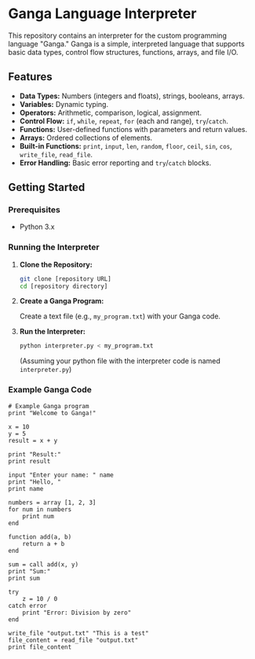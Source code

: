 # Ganga Language Interpreter

This repository contains an interpreter for the custom programming language "Ganga." Ganga is a simple, interpreted language that supports basic data types, control flow structures, functions, arrays, and file I/O.

## Features

* **Data Types:** Numbers (integers and floats), strings, booleans, arrays.
* **Variables:** Dynamic typing.
* **Operators:** Arithmetic, comparison, logical, assignment.
* **Control Flow:** `if`, `while`, `repeat`, `for` (each and range), `try`/`catch`.
* **Functions:** User-defined functions with parameters and return values.
* **Arrays:** Ordered collections of elements.
* **Built-in Functions:** `print`, `input`, `len`, `random`, `floor`, `ceil`, `sin`, `cos`, `write_file`, `read_file`.
* **Error Handling:** Basic error reporting and `try`/`catch` blocks.

## Getting Started

### Prerequisites

* Python 3.x

### Running the Interpreter

1.  **Clone the Repository:**

    ```bash
    git clone [repository URL]
    cd [repository directory]
    ```

2.  **Create a Ganga Program:**

    Create a text file (e.g., `my_program.txt`) with your Ganga code.

3.  **Run the Interpreter:**

    ```bash
    python interpreter.py < my_program.txt
    ```

    (Assuming your python file with the interpreter code is named `interpreter.py`)

### Example Ganga Code

```ganga
# Example Ganga program
print "Welcome to Ganga!"

x = 10
y = 5
result = x + y

print "Result:"
print result

input "Enter your name: " name
print "Hello, "
print name

numbers = array [1, 2, 3]
for num in numbers
    print num
end

function add(a, b)
    return a + b
end

sum = call add(x, y)
print "Sum:"
print sum

try
    z = 10 / 0
catch error
    print "Error: Division by zero"
end

write_file "output.txt" "This is a test"
file_content = read_file "output.txt"
print file_content
